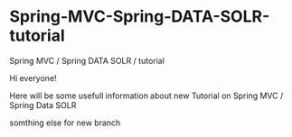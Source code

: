 # Spring-MVC-Spring-DATA-SOLR-tutorial
Spring MVC / Spring DATA SOLR / tutorial

Hi everyone!

Here will be some usefull information about
new Tutorial on Spring MVC / Spring Data SOLR

somthing else for new branch
